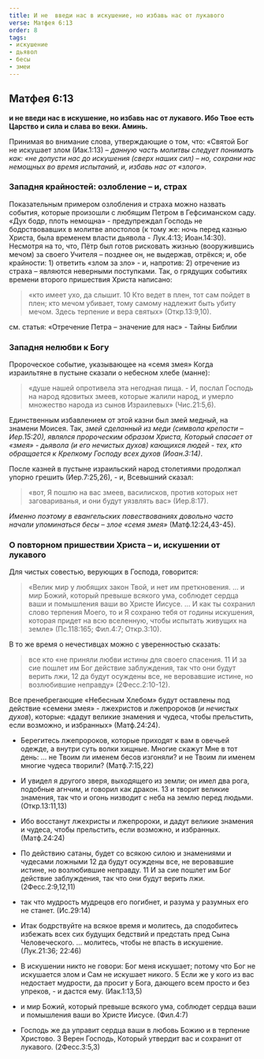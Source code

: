 ```yaml
---
title: И не  введи нас в искушение, но избавь нас от лукавого
verse: Матфея 6:13
order: 8
tags: 
- искушение
- дьявол
- бесы
- змеи
---
```


## Матфея 6:13

**и не введи нас в искушение, но избавь нас от лукавого. Ибо Твое есть Царство и сила и слава во веки. Аминь.**

Принимая во внимание слова, утверждающие о том, что: «Святой Бог не искушает злом (Иак.1:13) – *данную часть молитвы следует понимать как: «не допусти нас до искушения (сверх наших сил) – но, сохрани нас немощных во время испытаний, и, избавь нас от «злого».*

### Западня крайностей: озлобление – и, страх

Показательным примером озлобления и страха можно назвать события, которые произошли с любящим Петром в Гефсиманском саду. «Дух бодр, плоть немощна» - предупреждал Господь не бодрствовавших в молитве апостолов (к тому же: ночь перед казнью Христа, была временем власти дьявола - Лук.4:13; Иоан.14:30). Несмотря на то, что, Пётр был готов рисковать жизнью (вооружившись мечом) за своего Учителя – позднее он, не выдержав, отрёкся; и, обе крайности: 1) ответить «злом за зло» - и, напротив: 2) отречение из страха – являются неверными поступками. Так, о грядущих событиях времени второго пришествия Христа написано: 

>«кто имеет ухо, да слышит. 10 Кто ведет в плен, тот сам пойдет в плен; кто мечом убивает, тому самому надлежит быть убиту мечом. Здесь терпение и вера святых» (Откр.13:9,10).  

см. статья: «Отречение Петра – значение для нас» - Тайны Библии

### Западня нелюбви к Богу

Пророческое событие, указывающее на «семя змея»
Когда израильтяне в пустыне сказали о небесном хлебе (манне): 

>«душе нашей опротивела эта негодная пища. - И, послал Господь на народ ядовитых змеев, которые жалили народ, и умерло множество народа из сынов Израилевых» (Чис.21:5,6). 

Единственным избавлением от этой казни был змей медный, на знамени Моисея. Так, *змей сделанный из меди (символа крепости – Иер.15:20), являлся пророческим образом Христа, Который спасает от «змея» - дьявола (и его нечистых духов) кающихся людей - тех, кто обращается к Крепкому Господу всех духов (Иоан.3:14)*. 

После казней в пустыне израильский народ столетиями продолжал упорно грешить (Иер.7:25,26), - и, Всевышний сказал: 

>«вот, Я пошлю на вас змеев, василисков, против которых нет заговариванья, и они будут уязвлять вас» (Иер.8:17).

*Именно поэтому в евангельских повествованиях довольно часто начали упоминаться бесы – злое «семя змея»* (Матф.12:24,43-45). 

### О повторном пришествии Христа – и, искушении от лукавого

Для чистых совестью, верующих в Господа, говорится: 

>«Велик мир у любящих закон Твой, и нет им преткновения. … и мир Божий, который превыше всякого ума, соблюдет сердца ваши и помышления ваши во Христе Иисусе. … И как ты сохранил слово терпения Моего, то и Я сохраню тебя от годины искушения, которая придет на всю вселенную, чтобы испытать живущих на земле» (Пс.118:165; Фил.4:7; Откр.3:10). 

В то же время о нечестивцах можно с уверенностью сказать: 

>все кто «не приняли любви истины для своего спасения. 11 И за сие пошлет им Бог действие заблуждения, так что они будут верить лжи, 12 да будут осуждены все, не веровавшие истине, но возлюбившие неправду» (2Фесс.2:10-12). 

Все пренебрегающие «Небесным Хлебом» будут оставлены под действие «семени змея» - лжехристов и лжепророков (*и нечистых духов*), которые: «дадут великие знамения и чудеса, чтобы прельстить, если возможно, и избранных» (Матф.24:24).

- Берегитесь лжепророков, которые приходят к вам в овечьей одежде, а внутри суть волки хищные. Многие скажут Мне в тот день: … не Твоим ли именем бесов изгоняли? и не Твоим ли именем многие чудеса творили? (Матф.7:15,22)

- И увидел я другого зверя, выходящего из земли; он имел два рога, подобные агнчим, и говорил как дракон. 13 и творит великие знамения, так что и огонь низводит с неба на землю перед людьми. (Откр.13:11,13)
- Ибо восстанут лжехристы и лжепророки, и дадут великие знамения и чудеса, чтобы прельстить, если возможно, и избранных. (Матф.24:24)

- По действию сатаны, будет со всякою силою и знамениями и чудесами ложными 12 да будут осуждены все, не веровавшие истине, но возлюбившие неправду. 11 И за сие пошлет им Бог действие заблуждения, так что они будут верить лжи. (2Фесс.2:9,12,11)
- так что мудрость мудрецов его погибнет, и разума у разумных его не станет. (Ис.29:14)

- Итак бодрствуйте на всякое время и молитесь, да сподобитесь избежать всех сих будущих бедствий и предстать пред Сына Человеческого. … молитесь, чтобы не впасть в искушение. (Лук.21:36; 22:46)
- В искушении никто не говори: Бог меня искушает; потому что Бог не искушается злом и Сам не искушает никого. 5 Если же у кого из вас недостает мудрости, да просит у Бога, дающего всем просто и без упреков, - и дастся ему. (Иак.1:13,5)
- и мир Божий, который превыше всякого ума, соблюдет сердца ваши и помышления ваши во Христе Иисусе. (Фил.4:7)
- Господь же да управит сердца ваши в любовь Божию и в терпение Христово. 3 Верен Господь, Который утвердит вас и сохранит от лукавого. (2Фесс.3:5,3)
